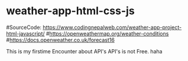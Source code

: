 # weather-app-html-css-js

#SourceCode: https://www.codingnepalweb.com/weather-app-project-html-javascript/
#https://openweathermap.org/weather-conditions
#https://docs.openweather.co.uk/forecast16

This is my firstime Encounter about API's
API's is not Free. haha
